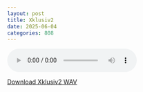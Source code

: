 ```yaml
---
layout: post
title: Xklusiv2
date: 2025-06-04
categories: 808
---
```

<audio controls>
  <source src="/assets/audio/808/+808_Xklusiv2_brumalsaito.wav" type="audio/wav">
</audio>
<p><a href="/assets/audio/808/+808_Xklusiv2_brumalsaito.wav" download>Download Xklusiv2 WAV</a></p>